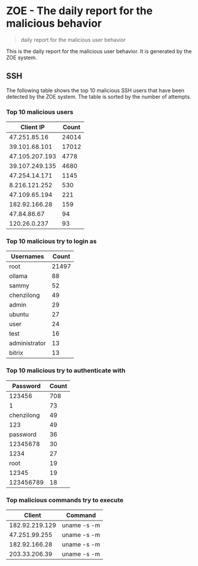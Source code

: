 # ZOE - The daily report for the malicious behavior

> daily report for the malicious user behavior

This is the daily report for the malicious user behavior. It is generated by the ZOE system.

## SSH

The following table shows the top 10 malicious SSH users that have been detected by the ZOE
system. The table is sorted by the number of attempts.

### Top 10 malicious users

| Client IP | Count    |
|-----------|----------|
| 47.251.85.16 | 24014 |
| 39.101.68.101 | 17012 |
| 47.105.207.193 | 4778 |
| 39.107.249.135 | 4680 |
| 47.254.14.171 | 1145 |
| 8.216.121.252 | 530 |
| 47.109.65.194 | 221 |
| 182.92.166.28 | 159 |
| 47.84.86.67 | 94 |
| 120.26.0.237 | 93 |

### Top 10 malicious try to login as

| Usernames | Count    |
|-----------|----------|
| root | 21497 |
| ollama | 88 |
| sammy | 52 |
| chenzilong | 49 |
| admin | 29 |
| ubuntu | 27 |
| user | 24 |
| test | 16 |
| administrator | 13 |
| bitrix | 13 |

### Top 10 malicious try to authenticate with

| Password | Count    |
|-----------|----------|
| 123456 | 708 |
| 1 | 73 |
| chenzilong | 49 |
| 123 | 49 |
| password | 36 |
| 12345678 | 30 |
| 1234 | 27 |
| root | 19 |
| 12345 | 19 |
| 123456789 | 18 |

### Top malicious commands try to execute

| Client | Command |
|--------|---------|
| 182.92.219.129 | uname -s -m |
| 47.251.99.255 | uname -s -m |
| 182.92.166.28 | uname -s -m |
| 203.33.206.39 | uname -s -m |
